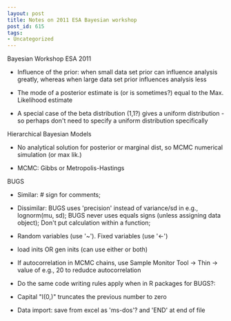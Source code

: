 ```yaml
---
layout: post
title: Notes on 2011 ESA Bayesian workshop
post_id: 615
tags: 
- Uncategorized
---
```


<div>Bayesian Workshop ESA 2011
<ul>
	<li>Influence of the prior: when small data set prior can influence analysis greatly, whereas when large data set prior influences analysis less</li>
</ul>
<ul>
	<li>The mode of a posterior estimate is (or is sometimes?) equal to the Max. Likelihood estimate</li>
</ul>
<ul>
	<li>A special case of the beta distribution (1,1?) gives a uniform distribution - so perhaps don't need to specify a uniform distribution specifically</li>
</ul>
Hierarchical Bayesian Models
<ul>
	<li>No analytical solution for posterior or marginal dist, so MCMC numerical simulation (or max lik.)</li>
</ul>
<ul>
	<li>MCMC: Gibbs or Metropolis-Hastings</li>
</ul>
BUGS
<ul>
	<li>Similar: # sign for comments;</li>
</ul>
<ul>
	<li>Dissimilar: BUGS uses 'precision' instead of variance/sd in e.g., lognorm(mu, sd); BUGS never uses equals signs (unless assigning data object); Don't put calculation within a function;</li>
</ul>
<ul>
	<li>Random variables (use '~'). Fixed variables (use '<-')</li>
</ul>
<ul>
	<li>load inits OR gen inits (can use either or both)</li>
</ul>
<ul>
	<li>If autocorrelation in MCMC chains, use Sample Monitor Tool -> Thin -> value of e.g., 20 to redudce autocorrelation</li>
</ul>
<ul>
	<li>Do the same code writing rules apply when in R packages for BUGS?:</li>
</ul>
<ul>
	<li>Capital "I(0,)" truncates the previous number to zero</li>
</ul>
<ul>
	<li>Data import: save from excel as 'ms-dos'? and 'END' at end of file</li>
</ul>
</div>